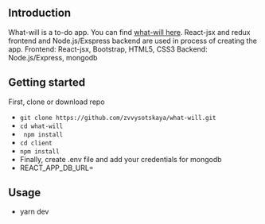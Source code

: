 

## **Introduction**

What-will is a to-do app. You can find  [what-will here](https://what-will.herokuapp.com/). React-jsx and redux frontend and Node.js/Exspress backend are used in process of creating the app.
Frontend: React-jsx, Bootstrap, HTML5, CSS3
Backend: Node.js/Express, mongodb

## **Getting started**

First, clone or download repo
*  ` git clone https://github.com/zvvysotskaya/what-will.git `
*  ` cd what-will `
*  ` npm install`
*  ` cd client `
*  ` npm install `
* Finally, create .env file and add your credentials for mongodb
* REACT_APP_DB_URL=

## **Usage**

* yarn dev
